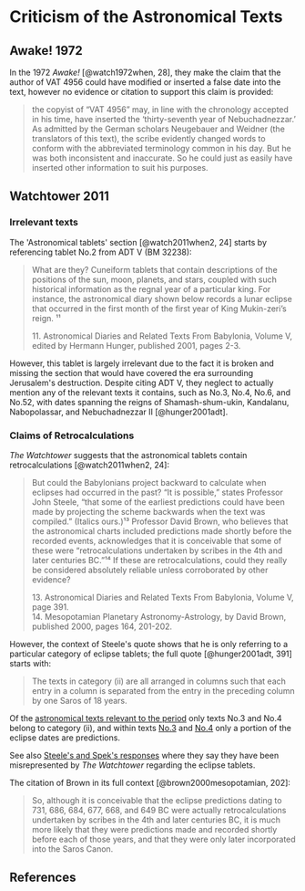 # Criticism of the Astronomical Texts

## Awake! 1972

In the 1972 _Awake!_ [@watch1972when, 28], they make the claim that the author of VAT 4956 could have modified or
inserted a false date into the text, however no evidence or citation to support this claim is provided:

> the copyist of “VAT 4956” may, in line with the chronology accepted in his time, have inserted the ‘thirty-seventh
> year of Nebuchadnezzar.’ As admitted by the German scholars Neugebauer and Weidner (the translators of this text), the
> scribe evidently changed words to conform with the abbreviated terminology common in his day. But he was both
> inconsistent and inaccurate. So he could just as easily have inserted other information to suit his purposes.

## Watchtower 2011

### Irrelevant texts

The 'Astronomical tablets' section [@watch2011when2, 24] starts by referencing tablet No.2 from ADT V (BM 32238):

> What are they? Cuneiform tablets that contain descriptions of the positions of the sun, moon, planets, and stars,
> coupled with such historical information as the regnal year of a particular king. For instance, the astronomical diary
> shown below records a lunar eclipse that occurred in the first month of the first year of King Mukin-zeri’s reign. ¹¹
>
> 11\. Astronomical Diaries and Related Texts From Babylonia, Volume V, edited by Hermann Hunger, published 2001, pages
> 2-3.

However, this tablet is largely irrelevant due to the fact it is broken and missing the section that would have covered
the era surrounding Jerusalem's destruction. Despite citing ADT V, they neglect to actually mention any of the relevant
texts it contains, such as No.3, No.4, No.6, and No.52, with dates spanning the reigns of Shamash-shum-ukin, Kandalanu,
Nabopolassar, and Nebuchadnezzar II [@hunger2001adt].

### Claims of Retrocalculations

_The Watchtower_ suggests that the astronomical tablets contain retrocalculations [@watch2011when2, 24]:

> But could the Babylonians project backward to calculate when eclipses had occurred in the past? “It is possible,”
> states Professor John Steele, “that some of the earliest predictions could have been made by projecting the scheme
> backwards when the text was compiled.” (Italics ours.)¹³ Professor David Brown, who believes that the astronomical
> charts included predictions made shortly before the recorded events, acknowledges that it is conceivable that some of
> these were “retrocalculations undertaken by scribes in the 4th and later centuries BC.”¹⁴ If these are
> retrocalculations, could they really be considered absolutely reliable unless corroborated by other evidence?
>
> 13\. Astronomical Diaries and Related Texts From Babylonia, Volume V, page 391.<br>14. Mesopotamian Planetary
> Astronomy-Astrology, by David Brown, published 2000, pages 164, 201-202.

However, the context of Steele's quote shows that he is only referring to a particular category of eclipse tablets; the
full quote [@hunger2001adt, 391] starts with:

> The texts in category (ii) are all arranged in columns such that each entry in a column is separated from the entry in
> the preceding column by one Saros of 18 years.

Of the [astronomical texts relevant to the period](../../standard/astro.md) only texts No.3 and No.4 belong to category
(ii), and within texts [No.3](https://github.com/jacob-pro/astro-tablets/blob/master/documents/bm35115_35789_45640.md)
and [No.4](https://github.com/jacob-pro/astro-tablets/blob/master/documents/bm32234.md) only a portion of the eclipse
dates are predictions.

See also [Steele's and Spek's responses](../../appendix/responses.md#j-m-steele) where they say they have been
misrepresented by _The Watchtower_ regarding the eclipse tablets.

The citation of Brown in its full context [@brown2000mesopotamian, 202]:

> So, although it is conceivable that the eclipse predictions dating to 731, 686, 684, 677, 668, and 649 BC were
> actually retrocalculations undertaken by scribes in the 4th and later centuries BC, it is much more likely that they
> were predictions made and recorded shortly before each of those years, and that they were only later incorporated into
> the Saros Canon.

## References

